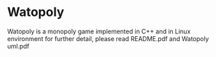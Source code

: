 # Watopoly
Watopoly is a monopoly game implemented in C++ and in Linux environment
for further detail, please read README.pdf and Watopoly uml.pdf

